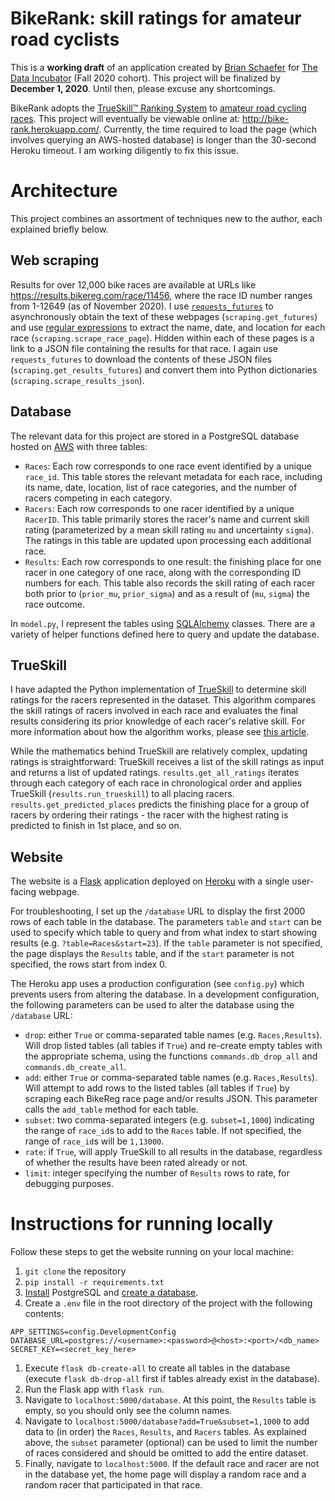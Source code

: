 # BikeRank: skill ratings for amateur road cyclists

This is a **working draft** of an application created by [Brian Schaefer](https://www.linkedin.com/in/briantschaefer/) for [The Data Incubator](https://www.thedataincubator.com/) (Fall 2020 cohort).
This project will be finalized by **December 1, 2020**. Until then, please excuse any shortcomings.

BikeRank adopts the [TrueSkill™ Ranking System](https://www.microsoft.com/en-us/research/project/trueskill-ranking-system/) to [amateur road cycling races](https://results.bikereg.com/).
This project will eventually be viewable online at: http://bike-rank.herokuapp.com/. Currently, the time required to load the page (which involves querying an AWS-hosted database) is longer than the 30-second Heroku timeout. I am working diligently to fix this issue.

# Architecture
This project combines an assortment of techniques new to the author, each explained briefly below.

## Web scraping
Results for over 12,000 bike races are available at URLs like https://results.bikereg.com/race/11456,
where the race ID number ranges from 1-12649 (as of November 2020).
I use [`requests_futures`](https://pypi.org/project/requests-futures/) to asynchronously obtain the text of these webpages (`scraping.get_futures`) and use [regular expressions](https://docs.python.org/3/library/re.html) to extract the name, date, and location for each race (`scraping.scrape_race_page`).
Hidden within each of these pages is a link to a JSON file containing the results for that race.
I again use `requests_futures` to download the contents of these JSON files (`scraping.get_results_futures`) and convert them into Python dictionaries (`scraping.scrape_results_json`).

## Database
The relevant data for this project are stored in a PostgreSQL database hosted on [AWS](https://aws.amazon.com/rds/) with three tables:
- `Races`: Each row corresponds to one race event identified by a unique `race_id`. This table stores the relevant metadata for each race, including its name, date, location, list of race categories, and the number of racers competing in each category.
- `Racers`: Each row corresponds to one racer identified by a unique `RacerID`. This table primarily stores the racer's name and current skill rating (parameterized by a mean skill rating `mu` and uncertainty `sigma`). The ratings in this table are updated upon processing each additional race.
- `Results`: Each row corresponds to one result: the finishing place for one racer in one category of one race, along with the corresponding ID numbers for each. This table also records the skill rating of each racer both prior to (`prior_mu`, `prior_sigma`) and as a result of (`mu`, `sigma`) the race outcome.

In `model.py`, I represent the tables using [SQLAlchemy](https://docs.sqlalchemy.org/en/13/orm/tutorial.html) classes. There are a variety of helper functions defined here to query and update the database.

## TrueSkill
I have adapted the Python implementation of [TrueSkill](https://trueskill.org/) to determine skill ratings for the racers represented in the dataset. This algorithm compares the skill ratings of racers involved in each race and evaluates the final results considering its prior knowledge of each racer's relative skill. For more information about how the algorithm works, please see [this article](http://www.moserware.com/assets/computing-your-skill/The%20Math%20Behind%20TrueSkill.pdf).

While the mathematics behind TrueSkill are relatively complex, updating ratings is straightforward: TrueSkill receives a list of the skill ratings as input and returns a list of updated ratings.
`results.get_all_ratings` iterates through each category of each race in chronological order and applies TrueSkill (`results.run_trueskill`) to all placing racers. `results.get_predicted_places` predicts the finishing place for a group of racers by ordering their ratings - the racer with the highest rating is predicted to finish in 1st place, and so on.

## Website
The website is a [Flask](https://flask.palletsprojects.com/en/1.1.x/) application deployed on [Heroku](https://www.heroku.com/) with a single user-facing webpage.

For troubleshooting, I set up the `/database` URL to display the first 2000 rows of each table in the database. The parameters `table` and `start` can be used to specify which table to query and from what index to start showing results (e.g. `?table=Races&start=23`). If the `table` parameter is not specified, the page displays the `Results` table, and if the `start` parameter is not specified, the rows start from index 0.

The Heroku app uses a production configuration (see `config.py`) which prevents users
from altering the database. In a development configuration, the following parameters can be used to alter the database using the `/database` URL:
- `drop`: either `True` or comma-separated table names (e.g. `Races,Results`). Will drop listed tables (all tables if `True`) and re-create empty tables with the appropriate schema, using the functions `commands.db_drop_all` and `commands.db_create_all`.
- `add`: either `True` or comma-separated table names (e.g. `Races,Results`). Will attempt to add rows to the listed tables (all tables if `True`) by scraping each BikeReg race page and/or results JSON. This parameter calls the `add_table` method for each table.
- `subset`: two comma-separated integers (e.g. `subset=1,1000`) indicating the range of `race_id`s to add to the `Races` table. If not specified, the range of `race_id`s will be `1,13000`.
- `rate`: if `True`, will apply TrueSkill to all results in the database, regardless of whether the results have been rated already or not.
- `limit`: integer specifying the number of `Results` rows to rate, for debugging purposes.

# Instructions for running locally
Follow these steps to get the website running on your local machine:
1. `git clone` the repository
1. `pip install -r requirements.txt`
1. [Install](https://www.postgresql.org/download/) PostgreSQL and [create a database](https://www.tutorialspoint.com/postgresql/postgresql_create_database.htm).
1. Create a `.env` file in the root directory of the project with the following contents:
```
APP_SETTINGS=config.DevelopmentConfig
DATABASE_URL=postgres://<username>:<password>@<host>:<port>/<db_name>
SECRET_KEY=<secret_key_here>
```
1. Execute `flask db-create-all` to create all tables in the database (execute `flask db-drop-all` first if tables already exist in the database).
1. Run the Flask app with `flask run`.
1. Navigate to `localhost:5000/database`. At this point, the `Results` table is empty, so you should only see the column names.
1. Navigate to `localhost:5000/database?add=True&subset=1,1000` to add data to (in order) the `Races`, `Results`, and `Racers` tables. As explained above, the `subset` parameter (optional) can be used to limit the number of races considered and should be omitted to add the entire dataset.
1. Finally, navigate to `localhost:5000`. If the default race and racer are not in the database yet, the home page will display a random race and a random racer that participated in that race.
